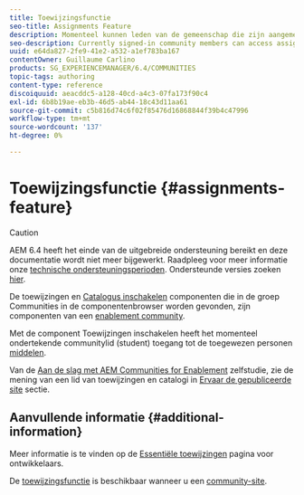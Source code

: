 ```yaml
---
title: Toewijzingsfunctie
seo-title: Assignments Feature
description: Momenteel kunnen leden van de gemeenschap die zijn aangemeld toegang krijgen tot toegewezen bronnen voor activering
seo-description: Currently signed-in community members can access assigned enablement resources
uuid: e64da827-2fe9-41e2-a532-a1ef783ba167
contentOwner: Guillaume Carlino
products: SG_EXPERIENCEMANAGER/6.4/COMMUNITIES
topic-tags: authoring
content-type: reference
discoiquuid: aeacddc5-a128-40cd-a4c3-07fa173f90c4
exl-id: 6b8b19ae-eb3b-46d5-ab44-18c43d11aa61
source-git-commit: c5b816d74c6f02f85476d16868844f39b4c47996
workflow-type: tm+mt
source-wordcount: '137'
ht-degree: 0%

---
```


# Toewijzingsfunctie {#assignments-feature}

>[!CAUTION]
>
>AEM 6.4 heeft het einde van de uitgebreide ondersteuning bereikt en deze documentatie wordt niet meer bijgewerkt. Raadpleeg voor meer informatie onze [technische ondersteuningsperioden](https://helpx.adobe.com/support/programs/eol-matrix.html). Ondersteunde versies zoeken [hier](https://experienceleague.adobe.com/docs/).

De toewijzingen en [Catalogus inschakelen](catalog.md) componenten die in de groep Communities in de componentenbrowser worden gevonden, zijn componenten van een [enablement community](overview.md#enablement-community).

Met de component Toewijzingen inschakelen heeft het momenteel ondertekende communitylid (student) toegang tot de toegewezen personen [middelen](resources.md).

Van de [Aan de slag met AEM Communities for Enablement](getting-started-enablement.md) zelfstudie, zie de mening van een lid van toewijzingen en catalogi in [Ervaar de gepubliceerde site](enablement-published-site.md) sectie.

## Aanvullende informatie {#additional-information}

Meer informatie is te vinden op de [Essentiële toewijzingen](essentials-assignments.md) pagina voor ontwikkelaars.

De [toewijzingsfunctie](functions.md#assignments-function) is beschikbaar wanneer u een [community-site](sites-console.md).
